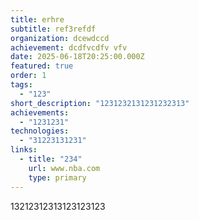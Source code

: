 ```yaml
---
title: erhre
subtitle: ref3refdf
organization: dcewdccd
achievement: dcdfvcdfv vfv
date: 2025-06-18T20:25:00.000Z
featured: true
order: 1
tags:
  - "123"
short_description: "1231232131231232313"
achievements:
  - "1231231"
technologies:
  - "31223131231"
links:
  - title: "234"
    url: www.nba.com
    type: primary
---
```

13212312313123123123
